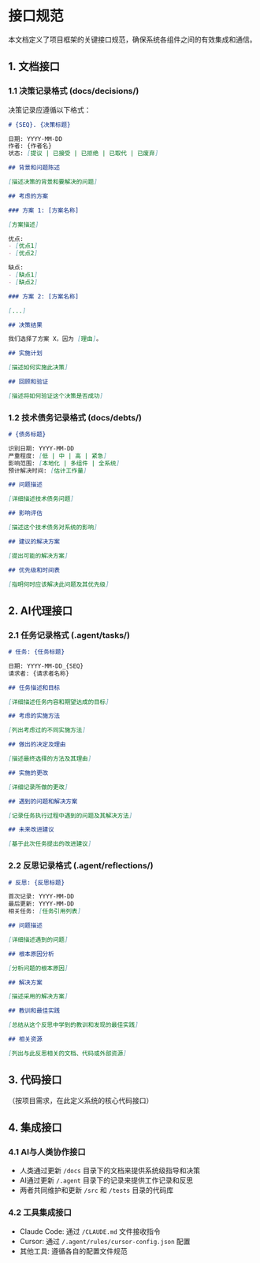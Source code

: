 # 接口规范

本文档定义了项目框架的关键接口规范，确保系统各组件之间的有效集成和通信。

## 1. 文档接口

### 1.1 决策记录格式 (docs/decisions/)

决策记录应遵循以下格式：

```markdown
# {SEQ}. {决策标题}

日期: YYYY-MM-DD
作者: {作者名}
状态: [提议 | 已接受 | 已拒绝 | 已取代 | 已废弃]

## 背景和问题陈述

[描述决策的背景和要解决的问题]

## 考虑的方案

### 方案 1: [方案名称]

[方案描述]

优点:
- [优点1]
- [优点2]

缺点:
- [缺点1]
- [缺点2]

### 方案 2: [方案名称]

[...]

## 决策结果

我们选择了方案 X，因为 [理由]。

## 实施计划

[描述如何实施此决策]

## 回顾和验证

[描述将如何验证这个决策是否成功]
```

### 1.2 技术债务记录格式 (docs/debts/)

```markdown
# {债务标题}

识别日期: YYYY-MM-DD
严重程度: [低 | 中 | 高 | 紧急]
影响范围: [本地化 | 多组件 | 全系统]
预计解决时间: [估计工作量]

## 问题描述

[详细描述技术债务问题]

## 影响评估

[描述这个技术债务对系统的影响]

## 建议的解决方案

[提出可能的解决方案]

## 优先级和时间表

[指明何时应该解决此问题及其优先级]
```

## 2. AI代理接口

### 2.1 任务记录格式 (.agent/tasks/)

```markdown
# 任务: {任务标题}

日期: YYYY-MM-DD_{SEQ}
请求者: {请求者名称}

## 任务描述和目标

[详细描述任务内容和期望达成的目标]

## 考虑的实施方法

[列出考虑过的不同实施方法]

## 做出的决定及理由

[描述最终选择的方法及其理由]

## 实施的更改

[详细记录所做的更改]

## 遇到的问题和解决方案

[记录任务执行过程中遇到的问题及其解决方法]

## 未来改进建议

[基于此次任务提出的改进建议]
```

### 2.2 反思记录格式 (.agent/reflections/)

```markdown
# 反思: {反思标题}

首次记录: YYYY-MM-DD
最后更新: YYYY-MM-DD
相关任务: [任务引用列表]

## 问题描述

[详细描述遇到的问题]

## 根本原因分析

[分析问题的根本原因]

## 解决方案

[描述采用的解决方案]

## 教训和最佳实践

[总结从这个反思中学到的教训和发现的最佳实践]

## 相关资源

[列出与此反思相关的文档、代码或外部资源]
```

## 3. 代码接口

（按项目需求，在此定义系统的核心代码接口）

## 4. 集成接口

### 4.1 AI与人类协作接口

- 人类通过更新 `/docs` 目录下的文档来提供系统级指导和决策
- AI通过更新 `/.agent` 目录下的记录来提供工作记录和反思
- 两者共同维护和更新 `/src` 和 `/tests` 目录的代码库

### 4.2 工具集成接口

- Claude Code: 通过 `/CLAUDE.md` 文件接收指令
- Cursor: 通过 `/.agent/rules/cursor-config.json` 配置
- 其他工具: 遵循各自的配置文件规范
